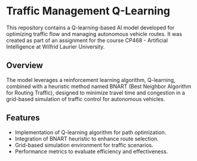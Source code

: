 # Traffic Management Q-Learning

This repository contains a Q-learning-based AI model developed for optimizing traffic flow and managing autonomous vehicle routes. It was created as part of an assignment for the course CP468 - Artificial Intelligence at Wilfrid Laurier University.

## Overview

The model leverages a reinforcement learning algorithm, Q-learning, combined with a heuristic method named BNART (Best Neighbor Algorithm for Routing Traffic), designed to minimize travel time and congestion in a grid-based simulation of traffic control for autonomous vehicles.

## Features

- Implementation of Q-learning algorithm for path optimization.
- Integration of BNART heuristic to enhance route selection.
- Grid-based simulation environment for traffic scenarios.
- Performance metrics to evaluate efficiency and effectiveness.

